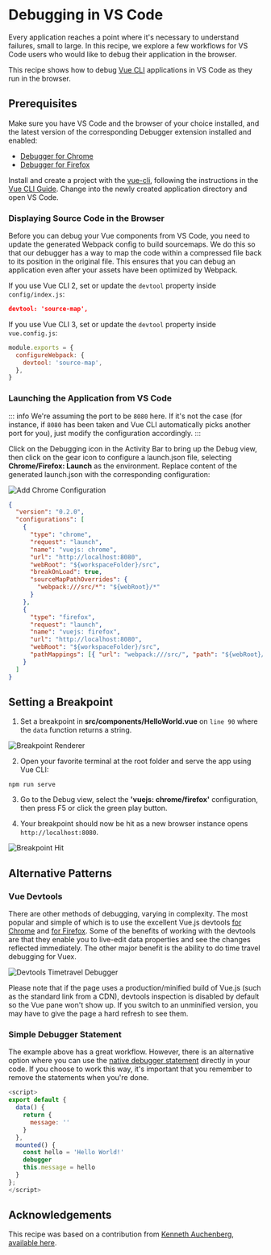 <!-- TODO: translation -->

# Debugging in VS Code

Every application reaches a point where it's necessary to understand failures, small to large. In this recipe, we explore a few workflows for VS Code users who would like to debug their application in the browser.

This recipe shows how to debug [Vue CLI](https://github.com/vuejs/vue-cli) applications in VS Code as they run in the browser.

## Prerequisites

Make sure you have VS Code and the browser of your choice installed, and the latest version of the corresponding Debugger extension installed and enabled:

- [Debugger for Chrome](https://marketplace.visualstudio.com/items?itemName=msjsdiag.debugger-for-chrome)
- [Debugger for Firefox](https://marketplace.visualstudio.com/items?itemName=hbenl.vscode-firefox-debug)

Install and create a project with the [vue-cli](https://github.com/vuejs/vue-cli), following the instructions in the [Vue CLI Guide](https://cli.vuejs.org/). Change into the newly created application directory and open VS Code.

### Displaying Source Code in the Browser

Before you can debug your Vue components from VS Code, you need to update the generated Webpack config to build sourcemaps. We do this so that our debugger has a way to map the code within a compressed file back to its position in the original file. This ensures that you can debug an application even after your assets have been optimized by Webpack.

If you use Vue CLI 2, set or update the `devtool` property inside `config/index.js`:

```json
devtool: 'source-map',
```

If you use Vue CLI 3, set or update the `devtool` property inside `vue.config.js`:

```js
module.exports = {
  configureWebpack: {
    devtool: 'source-map',
  },
}
```

### Launching the Application from VS Code

::: info
We're assuming the port to be `8080` here. If it's not the case (for instance, if `8080` has been taken and Vue CLI automatically picks another port for you), just modify the configuration accordingly.
:::

Click on the Debugging icon in the Activity Bar to bring up the Debug view, then click on the gear icon to configure a launch.json file, selecting **Chrome/Firefox: Launch** as the environment. Replace content of the generated launch.json with the corresponding configuration:

![Add Chrome Configuration](/docs/images/config_add.png)

```json
{
  "version": "0.2.0",
  "configurations": [
    {
      "type": "chrome",
      "request": "launch",
      "name": "vuejs: chrome",
      "url": "http://localhost:8080",
      "webRoot": "${workspaceFolder}/src",
      "breakOnLoad": true,
      "sourceMapPathOverrides": {
        "webpack:///src/*": "${webRoot}/*"
      }
    },
    {
      "type": "firefox",
      "request": "launch",
      "name": "vuejs: firefox",
      "url": "http://localhost:8080",
      "webRoot": "${workspaceFolder}/src",
      "pathMappings": [{ "url": "webpack:///src/", "path": "${webRoot}/" }]
    }
  ]
}
```

## Setting a Breakpoint

1.  Set a breakpoint in **src/components/HelloWorld.vue** on `line 90` where the `data` function returns a string.

![Breakpoint Renderer](/docs/images/breakpoint_set.png)

2.  Open your favorite terminal at the root folder and serve the app using Vue CLI:

```
npm run serve
```

3.  Go to the Debug view, select the **'vuejs: chrome/firefox'** configuration, then press F5 or click the green play button.

4.  Your breakpoint should now be hit as a new browser instance opens `http://localhost:8080`.

![Breakpoint Hit](/docs/images/breakpoint_hit.png)

## Alternative Patterns

### Vue Devtools

There are other methods of debugging, varying in complexity. The most popular and simple of which is to use the excellent Vue.js devtools [for Chrome](https://chrome.google.com/webstore/detail/vuejs-devtools/nhdogjmejiglipccpnnnanhbledajbpd) and [for Firefox](https://addons.mozilla.org/en-US/firefox/addon/vue-js-devtools/). Some of the benefits of working with the devtools are that they enable you to live-edit data properties and see the changes reflected immediately. The other major benefit is the ability to do time travel debugging for Vuex.

![Devtools Timetravel Debugger](/docs/images/devtools-timetravel.gif)

Please note that if the page uses a production/minified build of Vue.js (such as the standard link from a CDN), devtools inspection is disabled by default so the Vue pane won't show up. If you switch to an unminified version, you may have to give the page a hard refresh to see them.

### Simple Debugger Statement

The example above has a great workflow. However, there is an alternative option where you can use the [native debugger statement](https://developer.mozilla.org/en-US/docs/Web/JavaScript/Reference/Statements/debugger) directly in your code. If you choose to work this way, it's important that you remember to remove the statements when you're done.

```js
<script>
export default {
  data() {
    return {
      message: ''
    }
  },
  mounted() {
    const hello = 'Hello World!'
    debugger
    this.message = hello
  }
};
</script>
```

## Acknowledgements

This recipe was based on a contribution from [Kenneth Auchenberg](https://twitter.com/auchenberg), [available here](https://github.com/Microsoft/VSCode-recipes/tree/master/vuejs-cli).
